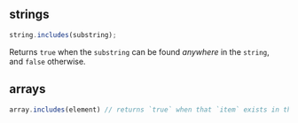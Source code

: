 ## strings

```javascript
string.includes(substring);
```
Returns `true` when the `substring` can be found _anywhere_ in the `string`, and `false` otherwise.

## arrays

```javascript
array.includes(element) // returns `true` when that `item` exists in the array and `false` otherwise.
```